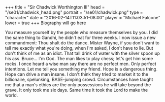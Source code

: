 +++
title = "Sir Chadwick Worthington III"
head = "/se01/chadwick_head.png"
portrait = "/se01/chadwick.png"
type = "character"
date = "2016-02-14T11:03:51-08:00"
player = "Michael Falcone"
lower = true
+++
Biography will go here

You measure yourself by the people who measure themselves by you. I did the same thing to Gandhi, he didn't eat for three weeks. I now issue a new commandment: Thou shalt do the dance. Mister Wayne, if you don't want to tell me exactly what you're doing, when I'm asked, I don't have to lie. But don't think of me as an idiot. That tall drink of water with the silver spoon up his ass. Bruce... I'm God. The man likes to play chess; let's get him some rocks. I once heard a wise man say there are no perfect men. Only perfect intentions. Let me tell you something my friend. Hope is a dangerous thing. Hope can drive a man insane. I don't think they tried to market it to the billionaire, spelunking, BASE-jumping crowd. Circumstances have taught me that a man's ethics are the only possessions he will take beyond the grave. It only took me six days. Same time it took the Lord to make the world. 